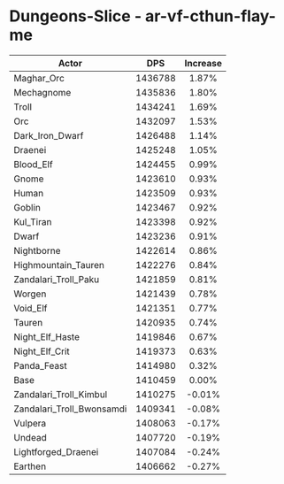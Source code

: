 # Dungeons-Slice - ar-vf-cthun-flay-me
| Actor | DPS | Increase |
|---|:---:|:---:|
|Maghar_Orc|1436788|1.87%|
|Mechagnome|1435836|1.80%|
|Troll|1434241|1.69%|
|Orc|1432097|1.53%|
|Dark_Iron_Dwarf|1426488|1.14%|
|Draenei|1425248|1.05%|
|Blood_Elf|1424455|0.99%|
|Gnome|1423610|0.93%|
|Human|1423509|0.93%|
|Goblin|1423467|0.92%|
|Kul_Tiran|1423398|0.92%|
|Dwarf|1423236|0.91%|
|Nightborne|1422614|0.86%|
|Highmountain_Tauren|1422276|0.84%|
|Zandalari_Troll_Paku|1421859|0.81%|
|Worgen|1421439|0.78%|
|Void_Elf|1421351|0.77%|
|Tauren|1420935|0.74%|
|Night_Elf_Haste|1419846|0.67%|
|Night_Elf_Crit|1419373|0.63%|
|Panda_Feast|1414980|0.32%|
|Base|1410459|0.00%|
|Zandalari_Troll_Kimbul|1410275|-0.01%|
|Zandalari_Troll_Bwonsamdi|1409341|-0.08%|
|Vulpera|1408063|-0.17%|
|Undead|1407720|-0.19%|
|Lightforged_Draenei|1407084|-0.24%|
|Earthen|1406662|-0.27%|
